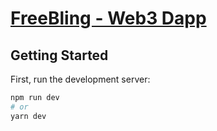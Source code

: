 # [FreeBling - Web3 Dapp](https://app.freebling.io/)

## Getting Started

First, run the development server:

```bash
npm run dev
# or
yarn dev
```


